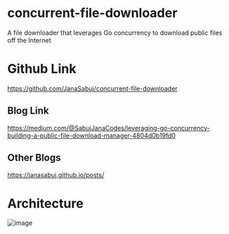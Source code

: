 # concurrent-file-downloader
A file downloader that leverages Go concurrency to download public files off the Internet

# Github Link
https://github.com/JanaSabuj/concurrent-file-downloader

## Blog Link
https://medium.com/@SabujJanaCodes/leveraging-go-concurrency-building-a-public-file-download-manager-4804d0b19fd0

## Other Blogs
https://janasabuj.github.io/posts/

# Architecture
![image](https://github.com/JanaSabuj/concurrent-file-downloader/assets/39147514/d787368c-fe37-4dd3-bc66-69a10c68df39)

